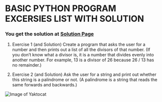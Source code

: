 # BASIC PYTHON PROGRAM EXCERSIES LIST WITH SOLUTION

### You get the solution at [Solution Page](https://github.com/heysushil/python-practice-set/blob/master/solutions/python_basic_excercise.md)


1. Exercise 1 (and Solution)
Create a program that asks the user for a number and then prints out a list of all the divisors of that number. (If you don’t know what a divisor is, it is a number that divides evenly into another number. For example, 13 is a divisor of 26 because 26 / 13 has no remainder.)


2. Exercise 2 (and Solution)
Ask the user for a string and print out whether this string is a palindrome or not. (A palindrome is a string that reads the same forwards and backwards.)

![Image of Yaktocat](https://octodex.github.com/images/yaktocat.png)